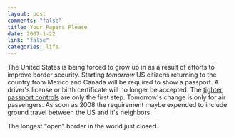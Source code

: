 ```yaml
--- 
layout: post
comments: "false"
title: Your Papers Please
date: 2007-1-22
link: "false"
categories: life
---
```

The United States is being forced to grow up in as a result of efforts to improve border security. Starting <em>tomorrow</em> US citizens returning to the country from Mexico and Canada will be required to show a passport. A driver's license or birth certificate will no longer be accepted. The <a href="http://www.nytimes.com/2007/01/22/us/22passport.html?em&amp;ex=1169614800&amp;en=5152aac36a30067c&amp;ei=5087%0A" title="Tighter Passport Controls">tighter passport controls</a> are only the first step. Tomorrow's change is only for air passengers. As soon as 2008 the requirement maybe expended to include ground travel between the US and it's neighbors.

The longest "open" border in the world just closed.
